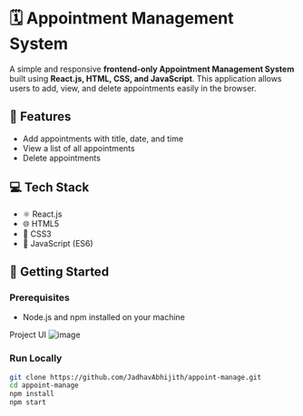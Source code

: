 # 🗓️ Appointment Management System

A simple and responsive **frontend-only Appointment Management System** built using **React.js, HTML, CSS, and JavaScript**. This application allows users to add, view, and delete appointments easily in the browser.

## 📌 Features

- Add appointments with title, date, and time
- View a list of all appointments
- Delete appointments

## 💻 Tech Stack

- ⚛️ React.js
- 🌐 HTML5
- 🎨 CSS3
- 📜 JavaScript (ES6)

## 🚀 Getting Started

### Prerequisites

- Node.js and npm installed on your machine

Project UI
![image](https://github.com/user-attachments/assets/1db3437a-da9e-4e93-825a-0630bb0e1a48)


### Run Locally

```bash
git clone https://github.com/JadhavAbhijith/appoint-manage.git
cd appoint-manage
npm install
npm start
